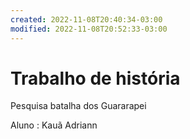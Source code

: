 ```yaml
---
created: 2022-11-08T20:40:34-03:00
modified: 2022-11-08T20:52:33-03:00
---
```


# Trabalho de história

Pesquisa batalha dos Guararapei 

Aluno : Kauã Adriann
